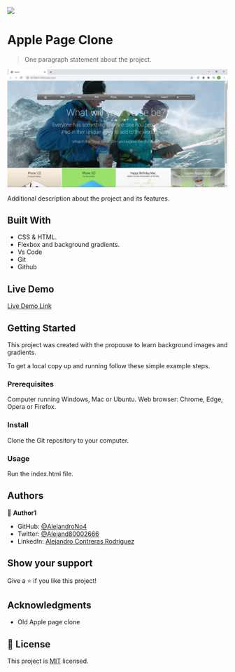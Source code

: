 ![](https://img.shields.io/badge/Microverse-blueviolet)

# Apple Page Clone

> One paragraph statement about the project.

![screenshot](./app_screenshot.png)

Additional description about the project and its features.

## Built With

- CSS & HTML.
- Flexbox and background gradients.
- Vs Code
- Git
- Github

## Live Demo

[Live Demo Link](https://alejandrono4.github.io/Apple_page_clone/)


## Getting Started

This project was created with the propouse to learn background images and gradients. 

To get a local copy up and running follow these simple example steps.

### Prerequisites
Computer running Windows, Mac or Ubuntu.
Web browser: Chrome, Edge, Opera or Firefox. 

### Install
Clone the Git repository to your computer.

### Usage
Run the index.html file.



## Authors

👤 **Author1**

- GitHub: [@AlejandroNo4](https://https://github.com/AlejandroNo4)
- Twitter: [@Alejand80002666](https://twitter.com/Alejand80002666)
- LinkedIn: [Alejandro Contreras Rodriguez](https://linkedin.com/alejandro-contreras-rodriguez-b524821b5)


## Show your support

Give a ⭐️ if you like this project!

## Acknowledgments

- Old Apple page clone

## 📝 License

This project is [MIT](lic.url) licensed.
